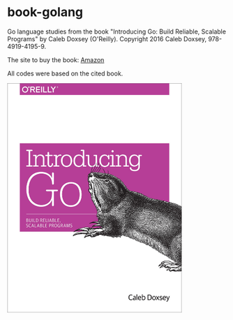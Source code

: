 # book-golang

Go language studies from the book "Introducing Go: Build Reliable, Scalable Programs" by Caleb Doxsey (O'Reilly).
Copyright 2016 Caleb Doxsey, 978-4919-4195-9.

The site to buy the book: [Amazon](https://www.amazon.com.br/Introducing-Go-Caleb-Doxsey/dp/1491941952/ref=sr_1_3?__mk_pt_BR=%C3%85M%C3%85%C5%BD%C3%95%C3%91&crid=8Q86Z2HQFFW2&keywords=introduction+to+go&qid=1640545108&sprefix=introduction+to+go%2Caps%2C148&sr=8-3&ufe=app_do%3Aamzn1.fos.6a09f7ec-d911-4889-ad70-de8dd83c8a74)

All codes were based on the cited book.

<img src="img/IntroducingGo.jpg" width="400px">
